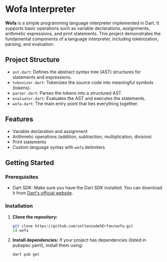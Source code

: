 # Wofa Interpreter

**Wofa** is a simple programming language interpreter implemented in Dart. It supports basic operations such as variable declarations, assignments, arithmetic expressions, and print statements. This project demonstrates the fundamental components of a language interpreter, including tokenization, parsing, and evaluation.

## Project Structure

- `ast.dart`: Defines the abstract syntax tree (AST) structures for statements and expressions.
- `tokenizer.dart`: Tokenizes the source code into meaningful symbols (tokens).
- `parser.dart`: Parses the tokens into a structured AST.
- `evaluator.dart`: Evaluates the AST and executes the statements.
- `wofa.dart`: The main entry point that ties everything together.

## Features

- Variable declaration and assignment
- Arithmetic operations (addition, subtraction, multiplication, division)
- Print statements
- Custom language syntax with `wofa` delimiters

## Getting Started

### Prerequisites

- Dart SDK: Make sure you have the Dart SDK installed. You can download it from [Dart's official website](https://dart.dev/get-dart).

### Installation

1. **Clone the repository:**

   ```bash
   git clone https://github.com/soltanzadehErfan/wofa.git
   cd wofa
2. **Install dependencies:**
   If your project has dependencies (listed in pubspec.yaml), install them using:
   ```bash
   dart pub get

   
